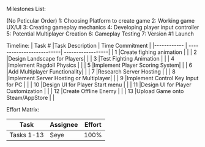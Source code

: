 Milestones List:

(No Peticular Order) 
1: Choosing Platform to create game
2: Working game UX/UI
3: Creating gameplay mechanics
4: Developing player input controller
5: Potential Multiplayer Creation
6: Gameplay Testing
7: Version #1 Launch

Timeline:
| Task #       |Task Description            |  Time Commitment |
|------------ |  --------------------------| ------------------| 
|       1      |Create fighing animation   |                   |
|       2      |Design Landscape for Players|                  |
|       3      |Test Fighting Animation     |                  |
|       4      |Implement Ragdoll Physics   |                  |
|       5      |Implement Player Scoring System|               |
|       6      |Add Multiplayer Functionality|                 |
|       7      |Research Server Hosting      |                 |
|       8      |Implement Server Hosting or Multiplayer|       |
|       9      |Implement Control Key Input for PC |           |
|       10     |Design UI for Player Start menu    |           |
|       11     |Design UI for Player Customization |           |
|       12     |Create Offline Enemy               |           |
|       13     |Upload Game onto Steam/AppStore    |           |


Effort Matrix:

| Task       |Assignee  |  Effort |
| --------   |--------- |-------- |
| Tasks 1-13 |Seye      | 100%    |
